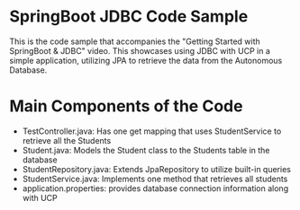 # SpringBoot JDBC Code Sample

This is the code sample that accompanies the "Getting Started with SpringBoot & JDBC" 
video. This showcases using JDBC with UCP in a simple application, utilizing JPA to 
retrieve the data from the Autonomous Database.

# Main Components of the Code

* TestController.java: Has one get mapping that uses StudentService to retrieve all the Students
* Student.java: Models the Student class to the Students table in the database
* StudentRepository.java: Extends JpaRepository to utilize built-in queries
* StudentService.java: Implements one method that retrieves all students
* application.properties: provides database connection information along with UCP

